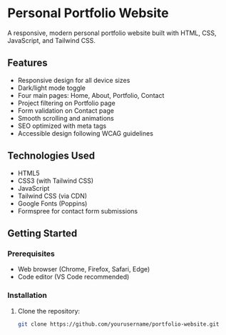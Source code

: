 # Personal Portfolio Website

A responsive, modern personal portfolio website built with HTML, CSS, JavaScript, and Tailwind CSS.

## Features

- Responsive design for all device sizes
- Dark/light mode toggle
- Four main pages: Home, About, Portfolio, Contact
- Project filtering on Portfolio page
- Form validation on Contact page
- Smooth scrolling and animations
- SEO optimized with meta tags
- Accessible design following WCAG guidelines

## Technologies Used

- HTML5
- CSS3 (with Tailwind CSS)
- JavaScript
- Tailwind CSS (via CDN)
- Google Fonts (Poppins)
- Formspree for contact form submissions

## Getting Started

### Prerequisites

- Web browser (Chrome, Firefox, Safari, Edge)
- Code editor (VS Code recommended)

### Installation

1. Clone the repository:
   ```bash
   git clone https://github.com/yourusername/portfolio-website.git
